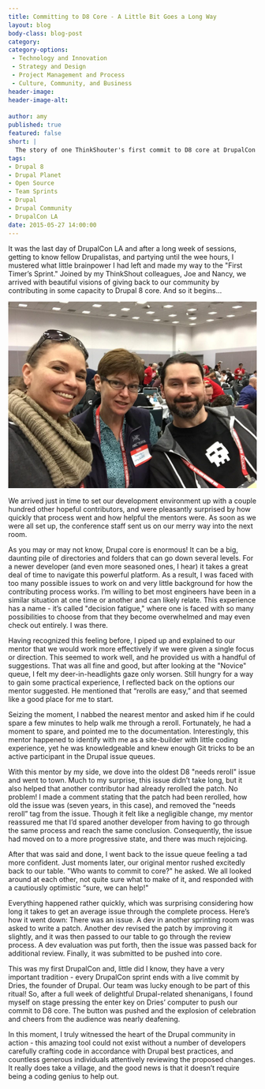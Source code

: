 ```yaml
---
title: Committing to D8 Core - A Little Bit Goes a Long Way 
layout: blog
body-class: blog-post
category:
category-options:
 - Technology and Innovation
 - Strategy and Design
 - Project Management and Process
 - Culture, Community, and Business
header-image:
header-image-alt:

author: amy
published: true
featured: false
short: |
  The story of one ThinkShouter's first commit to D8 core at DrupalCon Los Angeles
tags:
- Drupal 8
- Drupal Planet
- Open Source
- Team Sprints
- Drupal
- Drupal Community
- DrupalCon LA
date: 2015-05-27 14:00:00
---
```


It was the last day of DrupalCon LA and after a long week of sessions, getting to know fellow Drupalistas, and partying until the wee hours, I mustered what little brainpower I had left and made my way to the "First Timer’s Sprint." Joined by my ThinkShout colleagues, Joe and Nancy, we arrived with beautiful visions of giving back to our community by contributing in some capacity to Drupal 8 core. And so it begins…

![image_1.jpg](/assets/images/blog/image_1.jpg)

We arrived just in time to set our development environment up with a couple hundred other hopeful contributors, and were pleasantly surprised by how quickly that process went and how helpful the mentors were. As soon as we were all set up, the conference staff sent us on our merry way into the next room.

As you may or may not know, Drupal core is enormous! It can be a big, daunting pile of directories and folders that can go down several levels. For a newer developer (and even more seasoned ones, I hear) it takes a great deal of time to navigate this powerful platform. As a result, I was faced with too many possible issues to work on and very little background for how the contributing process works. I’m willing to bet most engineers have been in a similar situation at one time or another and can likely relate. This experience has a name - it’s called "decision fatigue," where one is faced with so many possibilities to choose from that they become overwhelmed and may even check out entirely. I was there.

Having recognized this feeling before, I piped up and explained to our mentor that we would work more effectively if we were given a single focus or direction. This seemed to work well, and he provided us with a handful of suggestions. That was all fine and good, but after looking at the "Novice" queue, I felt my deer-in-headlights gaze only worsen. Still hungry for a way to gain some practical experience, I reflected back on the options our mentor suggested. He mentioned that “rerolls are easy,” and that seemed like a good place for me to start.

Seizing the moment, I nabbed the nearest mentor and asked him if he could spare a few minutes to help walk me through a reroll. Fortunately, he had a moment to spare, and pointed me to the documentation. Interestingly, this mentor happened to identify with me as a site-builder with little coding experience, yet he was knowledgeable and knew enough Git tricks to be an active participant in the Drupal issue queues. 

With this mentor by my side, we dove into the oldest D8 "needs reroll" issue and went to town. Much to my surprise, this issue didn’t take long, but it also helped that another contributor had already rerolled the patch. No problem! I made a comment stating that the patch had been rerolled, how old the issue was (seven years, in this case), and removed the “needs reroll” tag from the issue. Though it felt like a negligible change, my mentor reassured me that I’d  spared another developer from having to go through the same process and reach the same conclusion. Consequently, the issue had moved on to a more progressive state, and there was much rejoicing.

After that was said and done, I went back to the issue queue feeling a tad more confident. Just moments later, our original mentor rushed excitedly back to our table. "Who wants to commit to core?" he asked. We all looked around at each other, not quite sure what to make of it, and responded with a cautiously optimistic “sure, we can help!" 

Everything happened rather quickly, which was surprising considering how long it takes to get an average issue through the complete process. Here’s how it went down: There was an issue. A dev in another sprinting room was asked to write a patch. Another dev revised the patch by improving it slightly, and it was then passed to our table to go through the review process. A dev evaluation was put forth, then the issue was passed back for additional review. Finally, it was submitted to be pushed into core.

This was my first DrupalCon and, little did I know, they have a very important tradition - every DrupalCon sprint ends with a live commit by Dries, the founder of Drupal. Our team was lucky enough to be part of this ritual! So, after a full week of delightful Drupal-related shenanigans, I found myself on stage pressing the enter key on Dries’ computer to push our commit to D8 core. The button was pushed and the explosion of celebration and cheers from the audience was nearly deafening. 

In this moment, I truly witnessed the heart of the Drupal community in action - this amazing tool could not exist without a number of developers carefully crafting code in accordance with Drupal best practices, and countless generous individuals attentively reviewing the proposed changes. It really does take a village, and the good news is that it doesn’t require being a coding genius to help out.  
